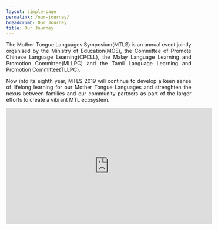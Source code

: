```yaml
---
layout: simple-page
permalink: /our-journey/
breadcrumb: Our Journey
title: Our Journey
---
```


<p align="justify">
The Mother Tongue Languages Symposium(MTLS) is an annual event jointly organised by the Ministry of Education(MOE), the Committee of Promote Chinese Language Learning(CPCLL), the Malay Language Learning and Promotion Committee(MLLPC) and the Tamil Language Learning and Promotion Committee(TLLPC).
</p>      
<p align="justify">
Now into its eighth year, MTLS 2019 will continue to develop a keen sense of lifelong learning for our Mother Tongue Languages and strenghten the nexus between families and our community partners as part of the larger efforts to create a vibrant MTL ecosystem.
</p>    
<div class="bp-youtube">
      <iframe width="560" height="315" src="https://www.youtube.com/embed/RXaW1jeuEj4" frameborder="0" allow="autoplay; encrypted-media" allowfullscreen></iframe>
</div>
